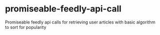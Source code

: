 # promiseable-feedly-api-call
Promiseable feedly api calls for retrieving user articles with basic algorithm to sort for popularity 
